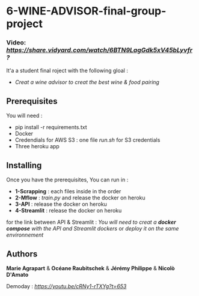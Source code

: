 # 6-WINE-ADVISOR-final-group-project

### Video: *https://share.vidyard.com/watch/6BTN9LagGdk5xV45bLyvfr?*

It'a a student final roject with the following gloal : 

- *Creat a wine advisor to creat the best wine & food pairing*

## Prerequisites

You will need : 
- pip install -r requirements.txt  
- Docker 
- Credendials for AWS S3 : one file *run.sh* for S3 credentials 
- Three heroku app 


## Installing 

Once you have the prerequisites, 
You can run in : 
- **1-Scrapping** : each files inside in the order 
- **2-Mflow** : *train.py* and release the docker on heroku 
- **3-API** : release the docker on heroku
- **4-Streamlit** : release the docker on heroku 

for the link between API & Streamlit : 
*You will need to creat a **docker compose** with the API and Streamlit dockers* or
*deploy it on the same environnement* 

## Authors

**Marie Agrapart** & **Océane Raubitschek** & **Jérémy Philippe** & **Nicolò D'Amato** 

Demoday : *https://youtu.be/cRNy1-rTXYg?t=653*